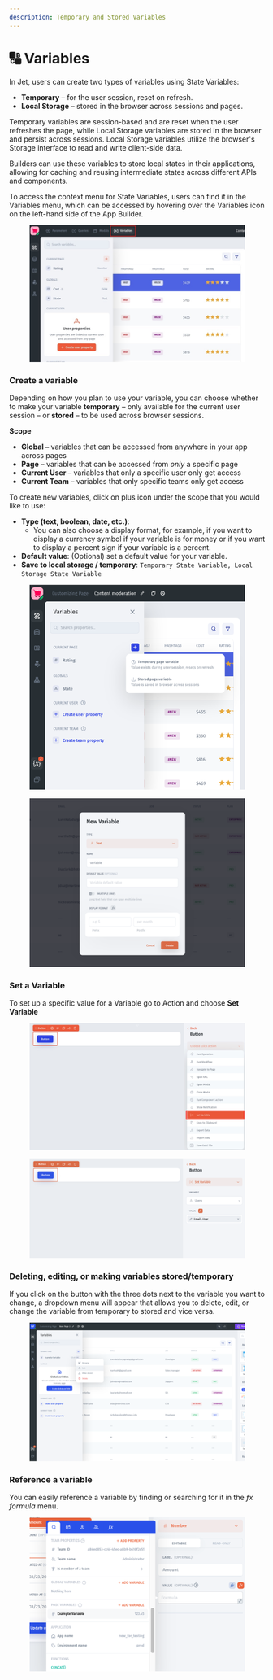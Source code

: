 ```yaml
---
description: Temporary and Stored Variables
---
```


# 🔠 Variables

In Jet, users can create two types of variables using State Variables:&#x20;

* **Temporary** – for the user session, reset on refresh.
* **Local Storage** – stored in the browser across sessions and pages.

Temporary variables are session-based and are reset when the user refreshes the page, while Local Storage variables are stored in the browser and persist across sessions. Local Storage variables utilize the browser's Storage interface to read and write client-side data.

Builders can use these variables to store local states in their applications, allowing for caching and reusing intermediate states across different APIs and components.

To access the context menu for State Variables, users can find it in the Variables menu, which can be accessed by hovering over the Variables icon on the left-hand side of the App Builder.

<figure><img src="../../.gitbook/assets/var1.jpg" alt=""><figcaption></figcaption></figure>

### **Create a variable**

Depending on how you plan to use your variable, you can choose whether to make your variable **temporary** – only available for the current user session – or **stored** – to be used across browser sessions.

**Scope**

* **Global –** variables that can be accessed from anywhere in your app across pages&#x20;
* **Page** – variables that can be accessed from _only_ a specific page
* **Current User** – variables that only a specific user only get access
* **Current Team** – variables that only specific teams only get access

To create new variables, click on plus icon under the scope that you would like to use:

* **Type (text, boolean, date, etc.)**:
  * You can also choose a display format, for example, if you want to display a currency symbol if your variable is for money or if you want to display a percent sign if your variable is a percent.
* **Default value**:  (Optional) set a default value for your variable.
* **Save to local storage / temporary**: `Temporary State Variable, Local Storage State Variable`

<figure><img src="../../.gitbook/assets/image (8).png" alt=""><figcaption></figcaption></figure>

<figure><img src="../../.gitbook/assets/image (12).png" alt=""><figcaption></figcaption></figure>

### **Set a Variable**

To set up a specific value for a Variable go to Action and choose **Set Variable**

<figure><img src="../../.gitbook/assets/setup.jpg" alt=""><figcaption></figcaption></figure>

<figure><img src="../../.gitbook/assets/image (7).png" alt=""><figcaption></figcaption></figure>

###

### **Deleting, editing, or making variables stored/temporary**

If you click on the button with the three dots next to the variable you want to change, a dropdown menu will appear that allows you to delete, edit, or change the variable from temporary to stored and vice versa.

<figure><img src="../../.gitbook/assets/Снимок экрана 2023-03-27 в 15.21.41.png" alt=""><figcaption></figcaption></figure>

### **Reference a variable**

You can easily reference a variable by finding or searching for it in the _ƒx formula_ menu.

<figure><img src="../../.gitbook/assets/Снимок экрана 2023-03-27 в 15.26.04.png" alt=""><figcaption></figcaption></figure>
